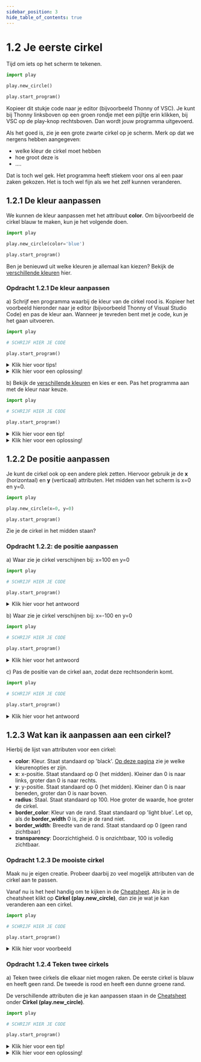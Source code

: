 ```yaml
---
sidebar_position: 3
hide_table_of_contents: true
---
```


# 1.2 Je eerste cirkel

Tijd om iets op het scherm te tekenen.

```python
import play

play.new_circle()

play.start_program()
```

Kopieer dit stukje code naar je editor (bijvoorbeeld Thonny of VSC). Je kunt bij Thonny linksboven op een groen rondje met een pijltje erin klikken, bij VSC op de play-knop rechtsboven. Dan wordt jouw programma uitgevoerd.

Als het goed is, zie je een grote zwarte cirkel op je scherm.
Merk op dat we nergens hebben aangegeven:
- welke kleur de cirkel moet hebben
- hoe groot deze is
- ....

Dat is toch wel gek. Het programma heeft stiekem voor ons al een paar zaken gekozen.
Het is toch wel fijn als we het zelf kunnen veranderen.

## 1.2.1 De kleur aanpassen
We kunnen de kleur aanpassen met het attribuut **color**.
Om bijvoorbeeld de cirkel blauw te maken, kun je het volgende doen.

```python
import play

play.new_circle(color='blue')

play.start_program()
```

Ben je benieuwd uit welke kleuren je allemaal kan kiezen? Bekijk de [verschillende kleuren](https://www.pygame.org/docs/ref/color_list.html) hier.

### Opdracht 1.2.1 De kleur aanpassen
a) Schrijf een programma waarbij de kleur van de cirkel rood is. Kopieer het voorbeeld hieronder naar je editor (bijvoorbeeld Thonny of Visual Studio Code) en pas de kleur aan. Wanneer je tevreden bent met je code, kun je het gaan uitvoeren. 

```python 
import play

# SCHRIJF HIER JE CODE

play.start_program()
```

<details>
    <summary>Klik hier voor tips!</summary>

Het attribuut **color** gebruik je voor de kleur.
Zet de kleur tussen aanhalingstekens.
</details>

<details>
    <summary>Klik hier voor een oplossing!</summary>

```python
import play

play.new_circle(color='red')

play.start_program()
```
</details>


b) Bekijk de [verschillende kleuren](https://www.pygame.org/docs/ref/color_list.html) en kies er een. Pas het programma aan met de kleur naar keuze.


```python 
import play

# SCHRIJF HIER JE CODE

play.start_program()
```

<details>
    <summary>Klik hier voor een tip!</summary>

Bekijk de [verschillende kleuren](https://www.pygame.org/docs/ref/color_list.html) hier.
</details>

<details>
    <summary>Klik hier voor een oplossing!</summary>

```python
import play

play.new_circle(color='aquamarine4')

play.start_program()
```
</details>

## 1.2.2 De positie aanpassen
Je kunt de cirkel ook op een andere plek zetten. Hiervoor gebruik je de **x** (horizontaal) en **y** (verticaal) attributen.
Het midden van het scherm is x=0 en y=0.

```python
import play

play.new_circle(x=0, y=0)

play.start_program()
```

Zie je de cirkel in het midden staan?

### Opdracht 1.2.2: de positie aanpassen


a) Waar zie je cirkel verschijnen bij: x=100 en y=0 

```python 
import play

# SCHRIJF HIER JE CODE

play.start_program()
```

<details>
    <summary>Klik hier voor het antwoord</summary>

```python
import play

play.new_circle(x=100, y=0)

play.start_program()
```
De cirkel zou een klein stukje rechts van het midden moeten staan.

</details>

b) Waar zie je cirkel verschijnen bij: x=-100 en y=0

```python 
import play

# SCHRIJF HIER JE CODE

play.start_program()
```

<details>
    <summary>Klik hier voor het antwoord</summary>

```python
import play

play.new_circle(x=-100, y=0)

play.start_program()
```
De cirkel zou een klein stukje links van het midden moeten staan.

</details>

c) Pas de positie van de cirkel aan, zodat deze rechtsonderin komt.

```python 
import play

# SCHRIJF HIER JE CODE

play.start_program()
```

<details>
    <summary>Klik hier voor het antwoord</summary>

```python
import play

play.new_circle(x=300, y=-200)

play.start_program()
```
De cirkel zou in de rechteronderhoek moeten staan.

</details>



## 1.2.3 Wat kan ik aanpassen aan een cirkel?
Hierbij de lijst van attributen voor een cirkel:
- **color**: Kleur. Staat standaard op 'black'. [Op deze pagina](https://www.pygame.org/docs/ref/color_list.html) zie je welke kleurenopties er zijn.
- **x**: x-positie. Staat standaard op 0 (het midden). Kleiner dan 0 is naar links, groter dan 0 is naar rechts.
- **y**: y-positie. Staat standaard op 0 (het midden). Kleiner dan 0 is naar beneden, groter dan 0 is naar boven.
- **radius**: Staal. Staat standaard op 100. Hoe groter de waarde, hoe groter de cirkel.
- **border_color**: Kleur van de rand. Staat standaard op  'light blue'. Let op, als de **border_width** 0 is, zie je de rand niet.
- **border_width**: Breedte van de rand. Staat standaard op 0 (geen rand zichtbaar)
- **transparency**: Doorzichtigheid. 0 is onzichtbaar, 100 is volledig zichtbaar.

### Opdracht 1.2.3 De mooiste cirkel
Maak nu je eigen creatie. Probeer daarbij zo veel mogelijk attributen van de cirkel aan te passen.

Vanaf nu is het heel handig om te kijken in de [Cheatsheet](../cheatsheet.md). Als je in de cheatsheet klikt op **Cirkel (play.new_circle)**, dan zie je wat je kan veranderen aan een cirkel.

```python
import play 

# SCHRIJF HIER JE CODE

play.start_program()
```

<details>
    <summary>Klik hier voor voorbeeld</summary>


play.new_circle(x=300,y=-200, color='purple', radius=100, border_width=30, border_color='brown', transparency=80)

</details>

### Opdracht 1.2.4 Teken twee cirkels
a) Teken twee cirkels die elkaar niet mogen raken. De eerste cirkel is blauw en heeft geen rand. De tweede is rood en heeft een dunne groene rand. 

De verschillende attributen die je kan aanpassen staan in de [Cheatsheet](../cheatsheet.md) onder **Cirkel (play.new_circle)**.

```python
import play 

# SCHRIJF HIER JE CODE

play.start_program()
```

<details>
    <summary>Klik hier voor een tip!</summary>

Twee cirkels betekent ook twee keer **play.new_circle**. 
Kijk verder goed naar welke attributen je nodig hebt.
</details>

<details>
    <summary>Klik hier voor een oplossing!</summary>

```python
import play


play.new_circle(x=-200, color='blue')
play.new_circle(x=200, color='red', border_width=10, border_color='green')

play.start_program()

```
</details>
